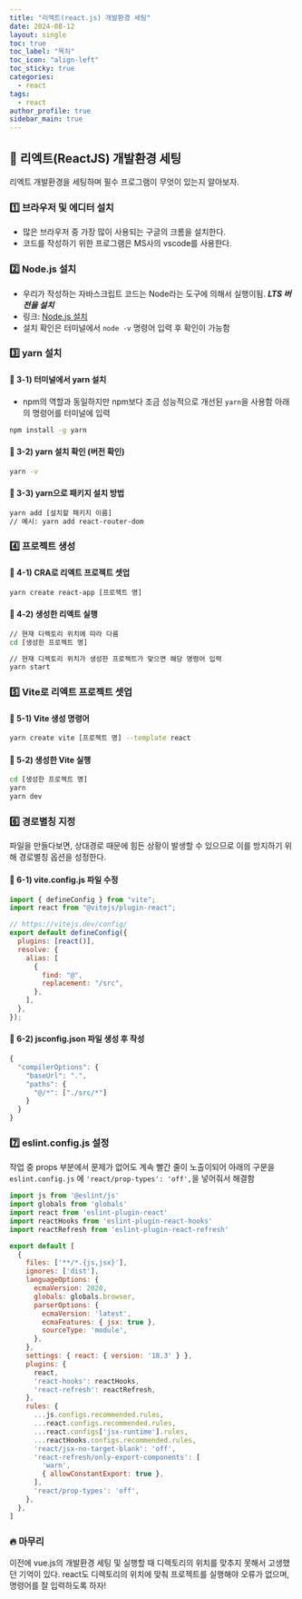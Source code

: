 ```yaml
---
title: "리엑트(react.js) 개발환경 세팅"
date: 2024-08-12
layout: single
toc: true
toc_label: "목차"
toc_icon: "align-left"
toc_sticky: true
categories:
  - react
tags:
  - react
author_profile: true
sidebar_main: true
---
```



## :ledger: 리엑트(ReactJS) 개발환경 세팅
리엑트 개발환경을 세팅하며 필수 프로그램이 무엇이 있는지 알아보자.

### :one: 브라우저 및 에디터 설치
- 많은 브라우저 중 가장 많이 사용되는 구글의 크롬을 설치한다.
- 코드를 작성하기 위한 프로그램은 MS사의 vscode를 사용한다.

### :two: Node.js 설치
- 우리가 작성하는 자바스크립트 코드는 Node라는 도구에 의해서 실행이됨. ***LTS 버전을 설치***
- 링크: [Node.js 설치](https://nodejs.org/en/)
- 설치 확인은 터미널에서 `node -v` 명령어 입력 후 확인이 가능함

### :three: yarn 설치
#### :pushpin: 3-1) 터미널에서 yarn 설치
- npm의 역할과 동일하지만 npm보다 조금 성능적으로 개선된 `yarn`을 사용함 아래의 명령어를 터미널에 입력
```bash
npm install -g yarn
```

#### :pushpin: 3-2) yarn 설치 확인 (버전 확인)
```bash
yarn -v
```

#### :pushpin: 3-3) yarn으로 패키지 설치 방법
```bash
yarn add [설치할 패키지 이름]
// 예시: yarn add react-router-dom
```

### :four: 프로젝트 생성
#### :pushpin: 4-1) CRA로 리엑트 프로젝트 셋업
```bash
yarn create react-app [프로잭트 명]
```

#### :pushpin: 4-2) 생성한 리엑트 실행
```bash
// 현재 디렉토리 위치에 따라 다름
cd [생성한 프로젝트 명] 

// 현재 디렉토리 위치가 생성한 프로젝트가 맞으면 해당 명령어 입력
yarn start 
```

### :five: Vite로 리엑트 프로젝트 셋업
#### :pushpin: 5-1) Vite 생성 명령어
```bash
yarn create vite [프로젝트 명] --template react
```

#### :pushpin: 5-2) 생성한 Vite 실행
```bash
cd [생성한 프로젝트 명]
yarn
yarn dev
```

### :six: 경로별칭 지정
파일을 만들다보면, 상대경로 때문에 힘든 상황이 발생할 수 있으므로 이를 방지하기 위해 경로별칭 옵션을 성정한다.
#### :pushpin: 6-1) vite.config.js 파일 수정
```javascript
import { defineConfig } from "vite";
import react from "@vitejs/plugin-react";

// https://vitejs.dev/config/
export default defineConfig({
  plugins: [react()],
  resolve: {
    alias: [
      {
        find: "@",
        replacement: "/src",
      },
    ],
  },
});
```
#### :pushpin: 6-2) jsconfig.json 파일 생성 후 작성
```javascript
{
  "compilerOptions": {
    "baseUrl": ".",
    "paths": {
      "@/*": ["./src/*"]
    }
  }
}
```

### :seven: eslint.config.js 설정
작업 중 props 부분에서 문제가 없어도 계속 빨간 줄이 노출이되어 아래의 구문을 `eslint.config.js` 에 `'react/prop-types': 'off',`을 넣어줘서 해결함

```javascript
import js from '@eslint/js'
import globals from 'globals'
import react from 'eslint-plugin-react'
import reactHooks from 'eslint-plugin-react-hooks'
import reactRefresh from 'eslint-plugin-react-refresh'

export default [
  {
    files: ['**/*.{js,jsx}'],
    ignores: ['dist'],
    languageOptions: {
      ecmaVersion: 2020,
      globals: globals.browser,
      parserOptions: {
        ecmaVersion: 'latest',
        ecmaFeatures: { jsx: true },
        sourceType: 'module',
      },
    },
    settings: { react: { version: '18.3' } },
    plugins: {
      react,
      'react-hooks': reactHooks,
      'react-refresh': reactRefresh,
    },
    rules: {
      ...js.configs.recommended.rules,
      ...react.configs.recommended.rules,
      ...react.configs['jsx-runtime'].rules,
      ...reactHooks.configs.recommended.rules,
      'react/jsx-no-target-blank': 'off',
      'react-refresh/only-export-components': [
        'warn',
        { allowConstantExport: true },
      ],
      'react/prop-types': 'off',
    },
  },
]
```

### :fire: 마무리
이전에 vue.js의 개발환경 세팅 및 실행할 때 디렉토리의 위치를 맞추지 못해서 고생했던 기억이 있다. react도 디렉토리의 위치에 맞춰 프로젝트를 실행해야 오류가 없으며, 명령어를 잘 입력하도록 하자!